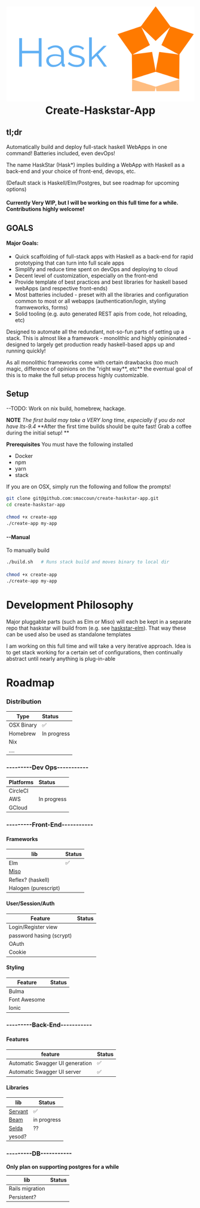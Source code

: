 <h1 align="center">
  <img src="./logo.png"/><br>
  Create-Haskstar-App 
</h1>



## tl;dr


Automatically build and deploy full-stack haskell WebApps in one command!
Batteries included, even devOps!

The name HaskStar (Hask*) implies building a WebApp with Haskell as a back-end and your choice of front-end, devops, etc.

(Default stack is Haskell/Elm/Postgres, but see roadmap for upcoming options)

#### Currently Very WIP, but I will be working on this full time for a while. Contributions highly welcome!


## GOALS

#### Major Goals:

- Quick scaffolding of full-stack apps with Haskell as a back-end for rapid prototyping that can turn into full scale apps
- Simplify and reduce time spent on devOps and deploying to cloud
- Decent level of customization, especially on the front-end
- Provide template of best practices and best libraries for haskell based webApps (and respective front-ends)
- Most batteries included - preset with all the libraries and configuration common to most or all webapps (authentication/login, styling framweworks, forms)
- Solid tooling (e.g. auto generated REST apis from code, hot reloading, etc)


Designed to automate all the redundant, not-so-fun parts of setting up a stack.
This is almost like a framework - monolithic and highly opinionated - 
designed to largely get production ready haskell-based apps up and running quickly!

As all monolithic frameworks come with certain drawbacks (too much magic, difference of opinions on the "right way**, etc**
the eventual goal of this is to make the full setup process highly customizable.


## Setup

--TODO: Work on nix build, homebrew, hackage.


**NOTE** *The first build may take a VERY long time, especially if you do not have lts-9.4*
**After the first time builds should be quite fast! Grab a coffee during the initial setup! **

**Prerequisites**
You must have the following installed

- Docker
- npm
- yarn
- stack




If you are on OSX, simply run the following and follow the prompts!
```bash
git clone git@github.com:smaccoun/create-haskstar-app.git
cd create-haskstar-app

chmod +x create-app
./create-app my-app
```

#### --Manual

To manually build
```bash
./build.sh   # Runs stack build and moves binary to local dir

chmod +x create-app
./create-app my-app
```

# Development Philosophy

Major pluggable parts (such as Elm or Miso) will each be kept in a separate repo
that haskstar will build from (e.g. see [haskstar-elm](https://github.com/smaccoun/haskstar-elm)). 
That way these can be used also be used as standalone templates

I am working on this full time and will take a very iterative approach. 
Idea is to get stack working for a certain set of configurations, then continually abstract until nearly anything is plug-in-able



# Roadmap


### Distribution

|   Type   | Status   |
|----------|:---------|
| OSX Binary     |   ✅     |
| Homebrew | In progress   |
| Nix      |      |
| ....     |      |

### ---------Dev Ops-----------

|   Platforms | Status   |
|----------|:---------|
| CircleCI |          |
| AWS      |   In progress    |
| GCloud   |      |


### ---------Front-End-----------

#### Frameworks
|   lib    | Status   |
|----------|:---------|
| Elm      |   ✅ 
| [Miso](https://github.com/dmjio/miso)  |      |
| Reflex? (haskell)    |          |
| Halogen (purescript)    |          |


#### User/Session/Auth

|   Feature | Status   |
|----------|:---------|
| Login/Register view |          |
| password hasing (scrypt) |      |
| OAuth     |      |
| Cookie    |      |

#### Styling

|   Feature | Status   |
|----------|:---------|
| Bulma |          |
| Font Awesome |      |
| Ionic |      |

### ---------Back-End-----------

#### Features
| feature                          | Status      |
|--------------------------------------------------------|-------------|
| Automatic Swagger UI generation  | ✅          |
| Automatic Swagger UI server      | ✅          |

#### Libraries
| lib                                                    | Status      |
|--------------------------------------------------------|-------------|
| [Servant](https://hackage.haskell.org/package/servant) | ✅          |
| [Beam](https://tathougies.github.io/beam/)             | in progress |
| [Selda](https://selda.link/)   |  ?? 
| yesod?                                                 |             |


### ---------DB-----------

**Only plan on supporting postgres for a while**

|   lib    | Status   |
|----------|:---------|
| Rails migration |      |
| Persistent? |          |

